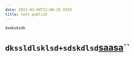 ```yaml
---
date: 2021-03-08T12:06:25.559Z
title: test publish
---
```

`dsmksksdk`

# `dkssldlsklsd+sdskdlsd`[saasa](saasa)``